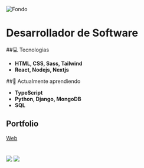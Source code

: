 ![Fondo](https://i.imgur.com/15Fe5XA.jpeg)
# Desarrollador de Software

##💻 Tecnologias
- **HTML, CSS, Sass, Tailwind**
- **React, Nodejs, Nextjs**


##🌱 Actualmente aprendiendo
- **TypeScript**
- **Python, Django, MongoDB**
- **SQL**

## Portfolio
[Web](https://patofolio.vercel.app)
#
![](https://patofolio.vercel.app/public/itbank.png)
![](https://i.imgur.com/F2g1k1K.gif)

